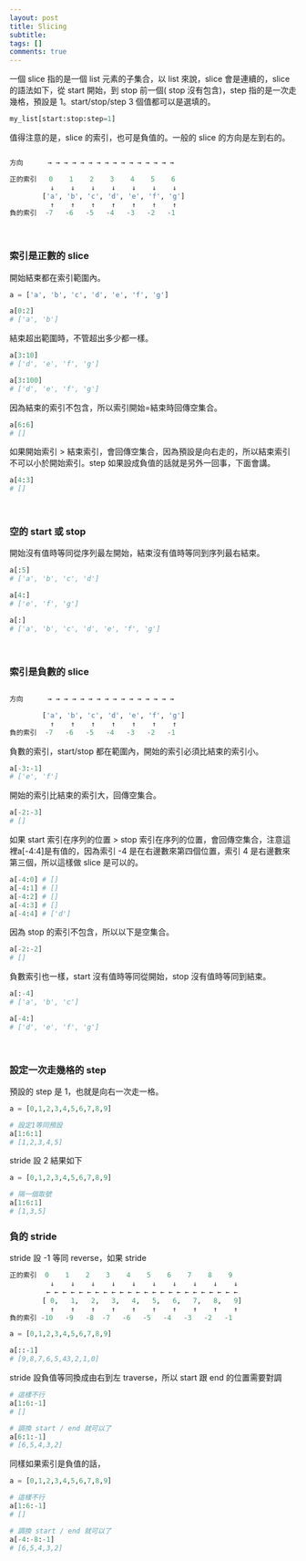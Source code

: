 ```yaml
---
layout: post
title: Slicing
subtitle: 
tags: []
comments: true
---
```


一個 slice 指的是一個 list 元素的子集合，以 list 來說，slice 會是連續的，slice 的語法如下，從 start 開始，到 stop 前一個( stop 沒有包含)，step 指的是一次走幾格，預設是 1。start/stop/step 3 個值都可以是選填的。

```python
my_list[start:stop:step=1]
```

值得注意的是，slice 的索引，也可是負值的。一般的 slice 的方向是左到右的。

```python

方向      → → → → → → → → → → → → → → → →

正的索引   0    1    2    3    4    5    6 
          ↓    ↓    ↓    ↓    ↓    ↓    ↓  
        ['a', 'b', 'c', 'd', 'e', 'f', 'g']
          ↑    ↑    ↑    ↑    ↑    ↑    ↑
負的索引  -7   -6   -5   -4   -3   -2   -1 

```

<br/>

### 索引是正數的 slice 

開始結束都在索引範圍內。

```python
a = ['a', 'b', 'c', 'd', 'e', 'f', 'g']

a[0:2] 
# ['a', 'b']
```

結束超出範圍時，不管超出多少都一樣。

```python
a[3:10] 
# ['d', 'e', 'f', 'g']

a[3:100] 
# ['d', 'e', 'f', 'g']
```

因為結束的索引不包含，所以索引開始=結束時回傳空集合。

```python
a[6:6] 
# []
```

如果開始索引 > 結束索引，會回傳空集合，因為預設是向右走的，所以結束索引不可以小於開始索引。step 如果設成負值的話就是另外一回事，下面會講。

```python
a[4:3] 
# []
```

<br/>

### 空的 start 或 stop

開始沒有值時等同從序列最左開始，結束沒有值時等同到序列最右結束。

```python
a[:5] 
# ['a', 'b', 'c', 'd']

a[4:] 
# ['e', 'f', 'g']

a[:] 
# ['a', 'b', 'c', 'd', 'e', 'f', 'g']
```

<br/>

### 索引是負數的 slice

```python

方向      → → → → → → → → → → → → → → → →

        ['a', 'b', 'c', 'd', 'e', 'f', 'g']
          ↑    ↑    ↑    ↑    ↑    ↑    ↑
負的索引  -7   -6   -5   -4   -3   -2   -1 

```

負數的索引，start/stop 都在範圍內，開始的索引必須比結束的索引小。

```python
a[-3:-1] 
# ['e', 'f']
```

開始的索引比結束的索引大，回傳空集合。

```python
a[-2:-3] 
# []
```

如果 start 索引在序列的位置 > stop 索引在序列的位置，會回傳空集合，注意這裡a[-4:4]是有值的，因為索引 -4 是在右邊數來第四個位置，索引 4 是右邊數來第三個，所以這樣做 slice 是可以的。

```python
a[-4:0] # []
a[-4:1] # []
a[-4:2] # []
a[-4:3] # []
a[-4:4] # ['d'] 
```

因為 stop 的索引不包含，所以以下是空集合。

```python
a[-2:-2] 
# []
```

負數索引也一樣，start 沒有值時等同從開始，stop 沒有值時等同到結束。

```python
a[:-4] 
# ['a', 'b', 'c']

a[-4:] 
# ['d', 'e', 'f', 'g']
```

<br/>

### 設定一次走幾格的 step 

預設的 step 是 1，也就是向右一次走一格。

```python
a = [0,1,2,3,4,5,6,7,8,9]

# 設定1等同預設
a[1:6:1]
# [1,2,3,4,5]
```

stride 設 2 結果如下

```python
a = [0,1,2,3,4,5,6,7,8,9]

# 隔一個取號
a[1:6:1]
# [1,3,5]
```

### 負的 stride


stride 設 -1 等同 reverse，如果 stride

```python
正的索引  0    1    2    3    4    5    6    7    8    9
          ↓    ↓    ↓    ↓    ↓    ↓    ↓    ↓    ↓    ↓
		 ← ← ← ← ← ← ← ← ← ← ← ← ← ← ← ← ← ← ← ← ← ← ← ←  
        [ 0,   1,   2,   3,   4,   5,   6,   7,   8,   9]
          ↑    ↑    ↑    ↑    ↑    ↑    ↑    ↑    ↑    ↑
負的索引 -10   -9   -8  -7   -6   -5   -4   -3   -2   -1 
```

```python
a = [0,1,2,3,4,5,6,7,8,9]

a[::-1]
# [9,8,7,6,5,43,2,1,0]
```

stride 設負值等同換成由右到左 traverse，所以 start 跟 end 的位置需要對調



```python
# 這樣不行
a[1:6:-1]
# []

# 調換 start / end 就可以了
a[6:1:-1]
# [6,5,4,3,2]
```

同樣如果索引是負值的話，

```python
a = [0,1,2,3,4,5,6,7,8,9]

# 這樣不行
a[1:6:-1]
# []

# 調換 start / end 就可以了
a[-4:-8:-1]
# [6,5,4,3,2]
```


<br/>
<br/>
<br/>
